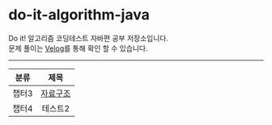 # do-it-algorithm-java
Do it! 알고리즘 코딩테스트 자바편 공부 저장소입니다.   
문제 풀이는 [Velog](https://velog.io/@ygy0102)를 통해 확인 할 수 있습니다.

---
|분류|제목|
|:---:|:---:|
|챕터3|[자료구조](https://github.com/Jae-Young98/do-it-algorithm-java/tree/master/src/ch3)|
|챕터4|테스트2|
